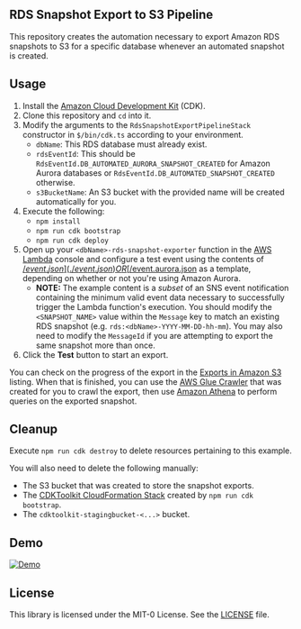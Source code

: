 ## RDS Snapshot Export to S3 Pipeline

This repository creates the automation necessary to export Amazon RDS snapshots to S3 for a specific database whenever an automated snapshot is created.

## Usage

1. Install the [Amazon Cloud Development Kit](https://aws.amazon.com/cdk/) (CDK).
2. Clone this repository and `cd` into it.
3. Modify the arguments to the `RdsSnapshotExportPipelineStack` constructor in `$/bin/cdk.ts` according to your environment.
    * `dbName`: This RDS database must already exist.
    * `rdsEventId`: This should be `RdsEventId.DB_AUTOMATED_AURORA_SNAPSHOT_CREATED` for Amazon Aurora databases or `RdsEventId.DB_AUTOMATED_SNAPSHOT_CREATED` otherwise.
    * `s3BucketName`: An S3 bucket with the provided name will be created automatically for you.
4. Execute the following:
    * `npm install`
    * `npm run cdk bootstrap`
    * `npm run cdk deploy`
5. Open up your `<dbName>-rds-snapshot-exporter` function in the [AWS Lambda](https://console.aws.amazon.com/lambda/home) console and configure a test event using the contents of [$/event.json](./event.json) OR [$/event.aurora.json](./event.aurora.json) as a template, depending on whether or not you're using Amazon Aurora.
    * **NOTE:** The example content is a *subset* of an SNS event notification containing the minimum valid event data necessary to successfully trigger the Lambda function's execution. You should modify the `<SNAPSHOT_NAME>` value within the `Message` key to match an existing RDS snapshot (e.g. `rds:<dbName>-YYYY-MM-DD-hh-mm`). You may also need to modify the `MessageId` if you are attempting to export the same snapshot more than once.
6. Click the **Test** button to start an export.

You can check on the progress of the export in the [Exports in Amazon S3](https://console.aws.amazon.com/rds/home#snapshots-list:tab=exporttos3) listing. When that is finished, you can use the [AWS Glue Crawler](https://console.aws.amazon.com/glue/home#catalog:tab=crawlers) that was created for you to crawl the export, then use [Amazon Athena](https://console.aws.amazon.com/athena/home#query) to perform queries on the exported snapshot.

## Cleanup

Execute `npm run cdk destroy` to delete resources pertaining to this example.

You will also need to delete the following manually:
   * The S3 bucket that was created to store the snapshot exports.
   * The [CDKToolkit CloudFormation Stack](https://console.aws.amazon.com/cloudformation/home#/stacks?filteringText=CDKToolkit) created by `npm run cdk bootstrap`.
   * The `cdktoolkit-stagingbucket-<...>` bucket.

## Demo

[![Demo](.github/demo-video.png)](https://www.youtube.com/watch?v=lyNGeDg6EII)

## License

This library is licensed under the MIT-0 License. See the [LICENSE](./LICENSE) file.
